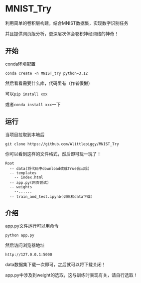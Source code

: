 # MNIST_Try
利用简单的卷积层构建，结合MNIST数据集，实现数字识别任务

并且提供网页版分析，更深层次体会卷积神经网络的神奇！

## 开始
conda环境配置

`conda create -n MNIST_try python=3.12`

然后看看需要什么库，代码里有（作者很懒）

可以`pip install xxx`

或者`conda install xxx`一下

## 运行

当项目拉取到本地后

`git clone https://github.com/Alittlepiggy/MNIST_Try`

你可以看到这样的文件格式，然后即可玩一玩了！

```
Root
  -- data(将代码中download改成True会出现)
  -- templates
    -- index.html
  -- app.py(网页尝试)
  -- weights
    --......
  -- train_and_test.ipynb(训练和data下载)
```
## 介绍

app.py文件运行可以用命令

`python app.py`

然后访问浏览器地址

`http://127.0.0.1:5000`

data数据集下载一次即可，之后就可以将下载关闭！

app.py中涉及到weight的选取，这与训练时表现有关，请自行选取！


